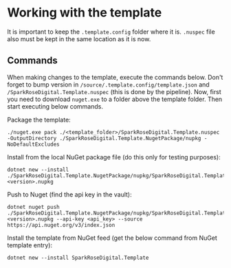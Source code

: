 # Working with the template

It is important to keep the `.template.config` folder where it is. `.nuspec` file also must be kept in the same location as it is now.

## Commands

When making changes to the template, execute the commands below. Don't forget to bump version in `/source/.template.config/template.json` and `/SparkRoseDigital.Template.nuspec` (this is done by the pipeline). Now, first you need to download `nuget.exe` to a folder above the template folder. Then start executing below commands.

Package the template:

    ./nuget.exe pack ./<template_folder>/SparkRoseDigital.Template.nuspec -OutputDirectory ./SparkRoseDigital.Template.NugetPackage/nupkg -NoDefaultExcludes

Install from the local NuGet package file (do this only for testing purposes):

    dotnet new --install ./SparkRoseDigital.Template.NugetPackage/nupkg/SparkRoseDigital.Template.<version>.nupkg

Push to Nuget (find the api key in the vault):

    dotnet nuget push ./SparkRoseDigital.Template.NugetPackage/nupkg/SparkRoseDigital.Template.<version>.nupkg --api-key <api_key> --source https://api.nuget.org/v3/index.json

Install the template from NuGet feed (get the below command from NuGet template entry):

    dotnet new --install SparkRoseDigital.Template
